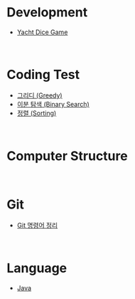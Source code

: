 # Development
- [Yacht Dice Game](https://github.com/Hagug/Yacht-Dice)

</br>

# Coding Test
- [그리디 (Greedy)](Coding_Test/README.md)
- [이분 탐색 (Binary Search)](Coding_Test/README.md)
- [정렬 (Sorting)](Coding_Test/README.md)
</br>

# Computer Structure

</br>

# Git
- [Git 명령어 정리](Git/README.md)

</br>

# Language
- [Java](https://xkdl780.tistory.com/category/Tekit%20%EB%B0%B1%EC%97%94%EB%93%9C%20%EC%8A%A4%EC%BF%A8/Java)
